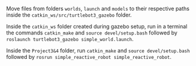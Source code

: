 Move files from folders `worlds`, `launch` and `models` to their respective paths inside the `catkin_ws/src/turtlebot3_gazebo` folder.

Inside the `catkin_ws` folder created during gazebo setup, run in a terminal the commands `catkin_make` and `source devel/setup.bash` followed by `roslaunch turtlebot3_gazebo simple_world.launch`.

Inside the `Project3&4` folder, run `catkin_make` and `source devel/setup.bash` followed by `rosrun simple_reactive_robot simple_reactive_robot`.